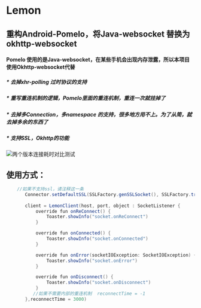 # Lemon
## 重构Android-Pomelo，将Java-websocket 替换为 okhttp-websocket<br>

#### Pomelo 使用的是Java-websocket，在某些手机会出现内存泄露，所以本项目使用Okhttp-websocket代替<br>

##### * 去掉xhr-polling 过时协议的支持<br>
##### * 重写重连机制的逻辑，Pomelo里面的重连机制，重连一次就挂掉了<br>
##### * 去掉多Connection，多namespace 的支持，很多地方用不上。为了从简，就去掉多余的东西了<br>
##### * 支持SSL，Okhttp的功能<br>
![两个版本连接耗时对比测试](https://github.com/VipMinF/Lemon/tree/master/screenshoot/device-2018-04-20-150540.png)

## 使用方式：
 ```Java
     //如果不支持ssl，请注释这一条
        Connector.setDefaultSSL(SSLFactory.genSSLSocket(), SSLFactory.trustManager)
        
        client = LemonClient(host, port, object : SocketListener {
            override fun onReConnect() {
                Toaster.showInfo("socket.onReConnect")
            }

            override fun onConnected() {
                Toaster.showInfo("socket.onConnected")
            }

            override fun onError(socketIOException: SocketIOException) {
                Toaster.showInfo("socket.onError")
            }

            override fun onDisconnect() {
                Toaster.showInfo("socket.onDisconnect")
            }
           //如果不需要内部的重连机制  reconnectTime = -1
        },reconnectTime = 3000)
```

